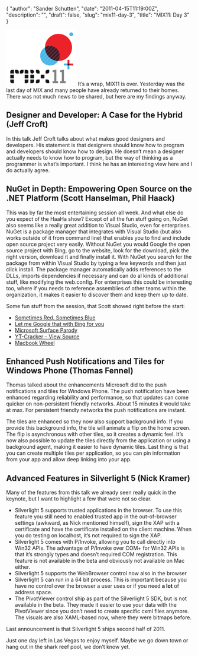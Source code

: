 {
  "author": "Sander Schutten",
  "date": "2011-04-15T11:19:00Z",
  "description": "",
  "draft": false,
  "slug": "mix11-day-3",
  "title": "MIX11: Day 3"
}


[![](images/DevExpress_MIX2011_7290E0D7.png "MIX2011 logo")](/images/MIX2011Logo.png)
It’s a wrap, MIX11 is over. Yesterday was the last day of MIX and many people have already returned to their homes. There was not much news to be shared, but here are my findings anyway.

## Designer and Developer: A Case for the Hybrid (Jeff Croft)

In this talk Jeff Croft talks about what makes good designers and developers. His statement is that designers should know how to program and developers should know how to design. He doesn’t mean a designer actually needs to know how to program, but the way of thinking as a programmer is what’s important. I think he has an interesting view here and I do actually agree.

## NuGet in Depth: Empowering Open Source on the .NET Platform (Scott Hanselman, Phil Haack)

This was by far the most entertaining session all week. And what else do you expect of the HaaHa show? Except of all the fun stuff going on, NuGet also seems like a really great addition to Visual Studio, even for enterprises. NuGet is a package manager that integrates with Visual Studio (but also works outside of it from command line) that enables you to find and include open source project very easily. Without NuGet you would Google the open source project with Bing, go to the website, look for the download, pick the right version, download it and finally install it. With NuGet you search for the package from within Visual Studio by typing a few keywords and then just click install. The package manager automatically adds references to the DLLs, imports dependencies if necessary and can do al kinds of additional stuff, like modifying the web.config. For enterprises this could be interesting too, where if you needs to reference assemblies of other teams within the organization, it makes it easier to discover them and keep them up to date.

Some fun stuff from the session, that Scott showed right before the start:

- [Sometimes Red, Sometimes Blue](http://www.sometimesredsometimesblue.com/)
- [Let me Google that with Bing for you](http://letmegooglethatwithbingforyou.com/)
- [Microsoft Surface Parody](http://www.youtube.com/watch?v=CZrr7AZ9nCY)
- [YT-Cracker – View Source](http://www.youtube.com/watch?v=oLx2jIiNwZE)
- [Macbook Wheel](http://www.youtube.com/watch?v=9BnLbv6QYcA)

## Enhanced Push Notifications and Tiles for Windows Phone (Thomas Fennel)

Thomas talked about the enhancements Microsoft did to the push notifications and tiles for Windows Phone. The push notification have been enhanced regarding reliability and performance, so that updates can come quicker on non-persistent friendly networks. About 15 minutes it would take at max. For persistent friendly networks the push notifications are instant.

The tiles are enhanced so they now also support background info. If you provide this background info, the tile will animate a flip on the home screen. The flip is asynchronous with other tiles, so it creates a dynamic feel. It’s now also possible to update the tiles directly from the application or using a background agent, making it easier to have dynamic tiles. Last thing is that you can create multiple tiles per application, so you can pin information from your app and allow deep linking into your app.

## Advanced Features in Silverlight 5 (Nick Kramer)

Many of the features from this talk we already seen really quick in the keynote, but I want to highlight a few that were not so clear.

- Silverlight 5 supports trusted applications in the browser. To use this feature you still need to enabled trusted app in the out-of-browser settings (awkward, as Nick mentioned himself), sign the XAP with a certificate and have the certificate installed on the client machine. When you do testing on localhost, it’s not required to sign the XAP.
- Silverlight 5 comes with P/Invoke, allowing you to call directly into Win32 APIs. The advantage of P/Invoke over COM+ for Win32 APIs is that it’s strongly types and doesn’t required COM registration. This feature is not available in the beta and obviously not available on Mac either.
- Silverlight 5 supports the WebBrowser control now also in the browser
- Silverlight 5 can run in a 64 bit process. This is important because you have no control over the browser a user uses or if you need **a lot** of address space.
- The PivotViewer control ship as part of the Silverlight 5 SDK, but is not available in the beta. They made it easier to use your data with the PivotViewer since you don’t need to create specific cxml files anymore. The visuals are also XAML-based now, where they were bitmaps before.

Last announcement is that Silverlight 5 ships second half of 2011.

Just one day left in Las Vegas to enjoy myself. Maybe we go down town or hang out in the shark reef pool, we don’t know yet.

